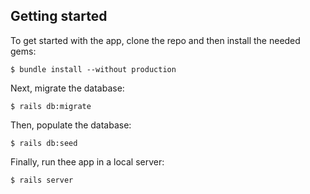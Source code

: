 ## Getting started

To get started with the app, clone the repo and then install the needed gems:

```
$ bundle install --without production
```

Next, migrate the database:

```
$ rails db:migrate
```

Then, populate the database:

```
$ rails db:seed
```

Finally, run thee app in a local server:

```
$ rails server
```

